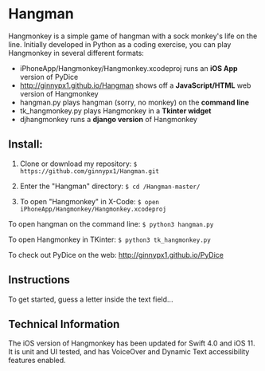 # Hangman

Hangmonkey is a simple game of hangman with a sock monkey's life on the line. Initially developed in Python as a coding exercise, you can play Hangmonkey in several different formats:

* iPhoneApp/Hangmonkey/Hangmonkey.xcodeproj runs an **iOS App** version of PyDice
* http://ginnypx1.github.io/Hangman shows off a **JavaScript/HTML** web version of Hangmonkey
* hangman.py plays hangman (sorry, no monkey) on the **command line**
* tk_hangmonkey.py plays Hangmonkey in a **Tkinter widget**
* djhangmonkey runs a **django version** of Hangmonkey

## Install:

1. Clone or download my repository:
` $ https://github.com/ginnypx1/Hangman.git `

2. Enter the "Hangman" directory:
` $ cd /Hangman-master/ `

3. To open "Hangmonkey" in X-Code:
` $ open iPhoneApp/Hangmonkey/Hangmonkey.xcodeproj `

To open hangman on the command line:
` $ python3 hangman.py `

To open Hangmonkey in TKinter:
` $ python3 tk_hangmonkey.py `

To check out PyDice on the web: http://ginnypx1.github.io/PyDice
  
## Instructions

To get started, guess a letter inside the text field...

## Technical Information

The iOS version of Hangmonkey has been updated for Swift 4.0 and iOS 11. It is unit and UI tested, and has VoiceOver and Dynamic Text accessibility features enabled.

